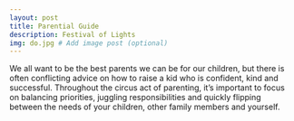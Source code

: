 ```yaml
---
layout: post
title: Parential Guide
description: Festival of Lights
img: do.jpg # Add image post (optional)
---
```


We all want to be the best parents we can be for our children, but there is often conflicting advice on how to raise a kid who is confident, kind and successful. Throughout the circus act of parenting, it’s important to focus on balancing priorities, juggling responsibilities and quickly flipping between the needs of your children, other family members and yourself.


